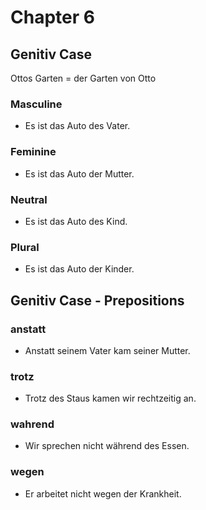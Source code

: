 # Chapter 6

## Genitiv Case

Ottos Garten = der Garten von Otto

### Masculine

* Es ist das Auto des Vater.

### Feminine

* Es ist das Auto der Mutter.

### Neutral

* Es ist das Auto des Kind.

### Plural

* Es ist das Auto der Kinder.

## Genitiv Case - Prepositions

### anstatt

* Anstatt seinem Vater kam seiner Mutter.

### trotz

* Trotz des Staus kamen wir rechtzeitig an.

### wahrend

* Wir sprechen nicht während des Essen.

### wegen

* Er arbeitet nicht wegen der Krankheit.
